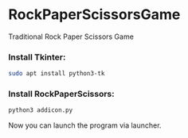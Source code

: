 # RockPaperScissorsGame
Traditional Rock Paper Scissors Game

### Install Tkinter:
```bash
sudo apt install python3-tk
```

### Install RockPaperScissors:
```bash
python3 addicon.py
```

Now you can launch the program via launcher.
